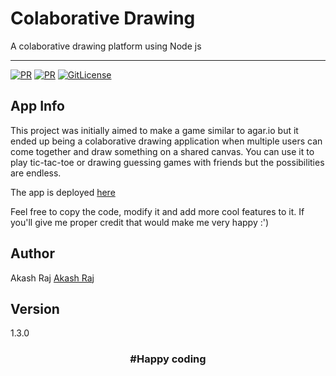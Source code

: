 #  Colaborative Drawing 
 A colaborative drawing platform using Node js

---

[![PR](https://img.shields.io/badge/PR-Welcome-blue.svg)](https://github.com/akashraj9828/Collaborative_Drawing)
[![PR](https://img.shields.io/badge/code_style-prettier-ff69b4.svg)](https://github.com/akashraj9828/Collaborative_Drawing)
[![GitLicense](https://gitlicense.com/badge/hereisnaman/gitfame)](https://github.com/akashraj9828/Collaborative_Drawing)

## App Info

 This project was initially aimed to make a game similar to agar.io but it ended up being a colaborative drawing application when multiple users can come together and draw something on a shared canvas. You can use it to play tic-tac-toe or drawing guessing games with friends but the possibilities are endless.

 The app is deployed [here](https://col-draw.herokuapp.com/)

 Feel free to copy the code, modify it and add more cool features to it. If you'll give me proper credit that would make me very happy :')

## Author

Akash Raj
[Akash Raj](https://github.com/akashraj9828)

## Version

1.3.0


### **<center> #Happy coding </center>**
